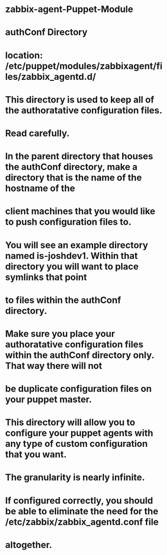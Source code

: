 zabbix-agent-Puppet-Module
==========================

# authConf Directory
#
# location: /etc/puppet/modules/zabbixagent/files/zabbix_agentd.d/
#
# This directory is used to keep all of the authoratative configuration files.
# Read carefully.
# In the parent directory that houses the authConf directory, make a directory that is the name of the hostname of the
# client machines that you would like to push configuration files to.
#
# You will see an example directory named is-joshdev1. Within that directory you will want to place symlinks that point
# to files within the authConf directory. 
# Make sure you place your authoratative configuration files within the authConf directory only. That way there will not 
# be duplicate configuration files on your puppet master.
#
# This directory will allow you to configure your puppet agents with any type of custom configuration that you want.
# The granularity is nearly infinite.
#
# If configured correctly, you should be able to eliminate the need for the /etc/zabbix/zabbix_agentd.conf file
# altogether.
